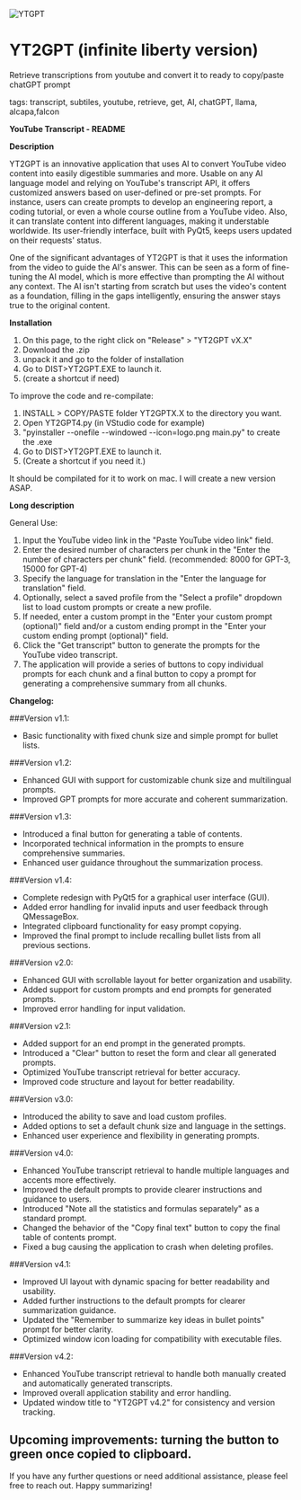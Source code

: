 ![YTGPT](https://github.com/yoman38/YT2GPT-create-custom-prompts-from-youtube/assets/124726056/87362b37-7796-42df-bcbe-d7b39f20c300)

# YT2GPT (infinite liberty version)
 Retrieve transcriptions from youtube and convert it to ready to copy/paste chatGPT prompt

 tags: transcript, subtiles, youtube, retrieve, get, AI, chatGPT, llama, alcapa,falcon

**YouTube Transcript - README**

**Description**

YT2GPT is an innovative application that uses AI to convert YouTube video content into easily digestible summaries and more. Usable on any AI language model and relying on YouTube's transcript API, it offers customized answers based on user-defined or pre-set prompts. For instance, users can create prompts to develop an engineering report, a coding tutorial, or even a whole course outline from a YouTube video. Also, it can translate content into different languages, making it understable worldwide. Its user-friendly interface, built with PyQt5, keeps users updated on their requests' status. 

One of the significant advantages of YT2GPT is that it uses the information from the video to guide the AI's answer. This can be seen as a form of fine-tuning the AI model, which is more effective than prompting the AI without any context. The AI isn't starting from scratch but uses the video's content as a foundation, filling in the gaps intelligently, ensuring the answer stays true to the original content.

**Installation** 

1. On this page, to the right click on "Release" > "YT2GPT vX.X"
2. Download the .zip
3. unpack it and go to the folder of installation
4. Go to DIST>YT2GPT.EXE to launch it.
5. (create a shortcut if need)

To improve the code and re-compilate:
1. INSTALL > COPY/PASTE folder YT2GPTX.X to the directory you want.
2. Open YT2GPT4.py (in VStudio code for example)
3. "pyinstaller --onefile --windowed --icon=logo.png main.py" to create the .exe
5. Go to DIST>YT2GPT.EXE to launch it. 
6. (Create a shortcut if you need it.)

It should be compilated for it to work on mac. I will create a new version ASAP.

**Long description**

General Use:
1. Input the YouTube video link in the "Paste YouTube video link" field.
2. Enter the desired number of characters per chunk in the "Enter the number of characters per chunk" field. (recommended: 8000 for GPT-3, 15000 for GPT-4)
3. Specify the language for translation in the "Enter the language for translation" field.
4. Optionally, select a saved profile from the "Select a profile" dropdown list to load custom prompts or create a new profile.
5. If needed, enter a custom prompt in the "Enter your custom prompt (optional)" field and/or a custom ending prompt in the "Enter your custom ending prompt (optional)" field.
6. Click the "Get transcript" button to generate the prompts for the YouTube video transcript.
7. The application will provide a series of buttons to copy individual prompts for each chunk and a final button to copy a prompt for generating a comprehensive summary from all chunks.



**Changelog:**

###Version v1.1:

- Basic functionality with fixed chunk size and simple prompt for bullet lists.

###Version v1.2:

- Enhanced GUI with support for customizable chunk size and multilingual prompts.
- Improved GPT prompts for more accurate and coherent summarization.

###Version v1.3:

- Introduced a final button for generating a table of contents.
- Incorporated technical information in the prompts to ensure comprehensive summaries.
- Enhanced user guidance throughout the summarization process.

###Version v1.4:

- Complete redesign with PyQt5 for a graphical user interface (GUI).
- Added error handling for invalid inputs and user feedback through QMessageBox.
- Integrated clipboard functionality for easy prompt copying.
- Improved the final prompt to include recalling bullet lists from all previous sections.

###Version v2.0:

- Enhanced GUI with scrollable layout for better organization and usability.
- Added support for custom prompts and end prompts for generated prompts.
- Improved error handling for input validation.

###Version v2.1:

- Added support for an end prompt in the generated prompts.
- Introduced a "Clear" button to reset the form and clear all generated prompts.
- Optimized YouTube transcript retrieval for better accuracy.
- Improved code structure and layout for better readability.

###Version v3.0:

- Introduced the ability to save and load custom profiles.
- Added options to set a default chunk size and language in the settings.
- Enhanced user experience and flexibility in generating prompts.

###Version v4.0:

- Enhanced YouTube transcript retrieval to handle multiple languages and accents more effectively.
- Improved the default prompts to provide clearer instructions and guidance to users.
- Introduced "Note all the statistics and formulas separately" as a standard prompt.
- Changed the behavior of the "Copy final text" button to copy the final table of contents prompt.
- Fixed a bug causing the application to crash when deleting profiles.

###Version v4.1:

- Improved UI layout with dynamic spacing for better readability and usability.
- Added further instructions to the default prompts for clearer summarization guidance.
- Updated the "Remember to summarize key ideas in bullet points" prompt for better clarity.
- Optimized window icon loading for compatibility with executable files.

###Version v4.2:

- Enhanced YouTube transcript retrieval to handle both manually created and automatically generated transcripts.
- Improved overall application stability and error handling.
- Updated window title to "YT2GPT v4.2" for consistency and version tracking.

Upcoming improvements: turning the button to green once copied to clipboard.
---

If you have any further questions or need additional assistance, please feel free to reach out. Happy summarizing!
